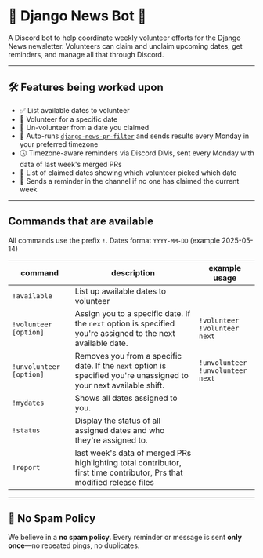 # 📰 Django News Bot 🤖

A Discord bot to help coordinate weekly volunteer efforts for the Django News newsletter. Volunteers can claim and unclaim upcoming dates, get reminders, and manage all that through Discord.

---

## 🛠️ Features being worked upon

- ✅ List available dates to volunteer
- 🙋 Volunteer for a specific date
- 🙅 Un-volunteer from a date you claimed
- 📅 Auto-runs [`django-news-pr-filter`](https://github.com/sakhawy/django-news-pr-filter/tree/main) and sends results every Monday in your preferred timezone
- 🕓 Timezone-aware reminders via Discord DMs, sent every Monday with data of last week's merged PRs
- 👥 List of claimed dates showing which volunteer picked which date
- 🚨 Sends a reminder in the channel if no one has claimed the current week

---

## Commands that are available
All commands use the prefix `!`. Dates format `YYYY-MM-DD` (example 2025-05-14)

| command                 | description                                                                                                            | example usage                         |
|-------------------------|------------------------------------------------------------------------------------------------------------------------|---------------------------------------|
| `!available`            | List up available dates to volunteer                                                                                   |                                       |
| `!volunteer [option]`   | Assign you to a specific date. If the `next` option is specified you're assigned to the next available date.           | `!volunteer `<br>`!volunteer next`    |
| `!unvolunteer [option]` | Removes you from a specific date. If the `next` option is specified you're unassigned to your next available shift.    | `!unvolunteer`<br>`!unvolunteer next` |
| `!mydates`              | Shows all dates assigned to you.                                                                                       |                                       |
| `!status`               | Display the status of all assigned dates and who they're assigned to.                                                  |                                       |
| `!report`               | last week's data of merged PRs highlighting total contributor, first time contributor, Prs that modified release files |                                       |

---


## 🔕 No Spam Policy

We believe in a **no spam policy**.  Every reminder or message is sent **only once**—no repeated pings, no duplicates.
